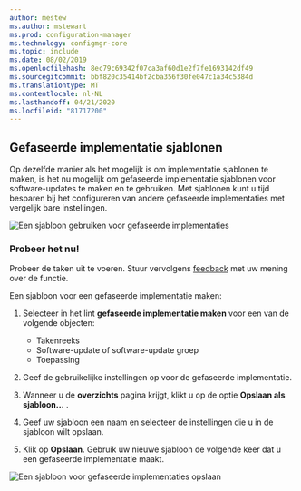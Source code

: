 ```yaml
---
author: mestew
ms.author: mstewart
ms.prod: configuration-manager
ms.technology: configmgr-core
ms.topic: include
ms.date: 08/02/2019
ms.openlocfilehash: 8ec79c69342f07ca3af60d1e2f7fe1693142df49
ms.sourcegitcommit: bbf820c35414bf2cba356f30fe047c1a34c5384d
ms.translationtype: MT
ms.contentlocale: nl-NL
ms.lasthandoff: 04/21/2020
ms.locfileid: "81717200"
---
```

## <a name="phased-deployment-templates"></a>Gefaseerde implementatie sjablonen
<!--4961086-->
Op dezelfde manier als het mogelijk is om implementatie sjablonen te maken, is het nu mogelijk om gefaseerde implementatie sjablonen voor software-updates te maken en te gebruiken. Met sjablonen kunt u tijd besparen bij het configureren van andere gefaseerde implementaties met vergelijk bare instellingen.

![Een sjabloon gebruiken voor gefaseerde implementaties](../../media/4961086-phased-deployment-use-template.png)

### <a name="try-it-out"></a>Probeer het nu!

Probeer de taken uit te voeren. Stuur vervolgens [feedback](../../../../understand/find-help.md#product-feedback) met uw mening over de functie.

Een sjabloon voor een gefaseerde implementatie maken:

1. Selecteer in het lint **gefaseerde implementatie maken** voor een van de volgende objecten:

   - Takenreeks
   - Software-update of software-update groep
   - Toepassing

1. Geef de gebruikelijke instellingen op voor de gefaseerde implementatie.
1. Wanneer u de **overzichts** pagina krijgt, klikt u op de optie **Opslaan als sjabloon...** .
1. Geef uw sjabloon een naam en selecteer de instellingen die u in de sjabloon wilt opslaan.
1. Klik op **Opslaan**. Gebruik uw nieuwe sjabloon de volgende keer dat u een gefaseerde implementatie maakt.

![Een sjabloon voor gefaseerde implementaties opslaan](../../media/4961086-phased-deployment-save-template.png)
